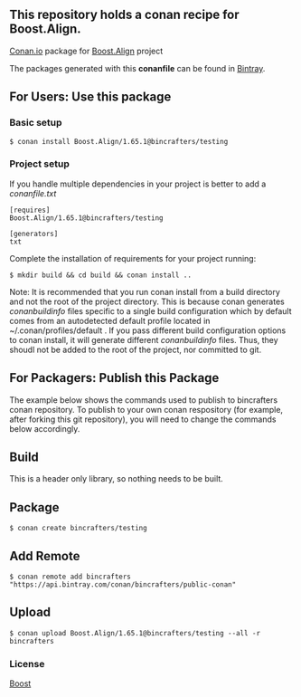 ## This repository holds a conan recipe for Boost.Align.

[Conan.io](https://conan.io) package for [Boost.Align](https://github.com/Boostorg/Align) project

The packages generated with this **conanfile** can be found in [Bintray](https://bintray.com/bincrafters/public-conan/Boost.Align%3Abincrafters).

## For Users: Use this package

### Basic setup

    $ conan install Boost.Align/1.65.1@bincrafters/testing

### Project setup

If you handle multiple dependencies in your project is better to add a *conanfile.txt*

    [requires]
    Boost.Align/1.65.1@bincrafters/testing

    [generators]
    txt

Complete the installation of requirements for your project running:</small></span>

    $ mkdir build && cd build && conan install ..
	
Note: It is recommended that you run conan install from a build directory and not the root of the project directory.  This is because conan generates *conanbuildinfo* files specific to a single build configuration which by default comes from an autodetected default profile located in ~/.conan/profiles/default .  If you pass different build configuration options to conan install, it will generate different *conanbuildinfo* files.  Thus, they shoudl not be added to the root of the project, nor committed to git. 

## For Packagers: Publish this Package

The example below shows the commands used to publish to bincrafters conan repository. To publish to your own conan respository (for example, after forking this git repository), you will need to change the commands below accordingly. 

## Build  

This is a header only library, so nothing needs to be built.

## Package 

    $ conan create bincrafters/testing
	
## Add Remote

	$ conan remote add bincrafters "https://api.bintray.com/conan/bincrafters/public-conan"

## Upload

    $ conan upload Boost.Align/1.65.1@bincrafters/testing --all -r bincrafters

### License
[Boost](LICENSE)

